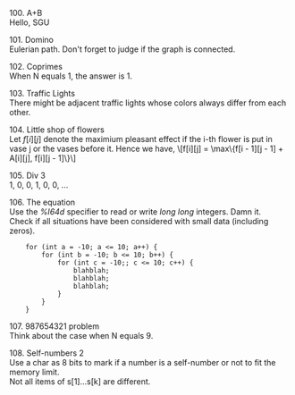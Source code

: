 100\. A+B  
Hello, SGU

101\. Domino  
Eulerian path. Don't forget to judge if the graph is connected.

102\. Coprimes  
When N equals 1, the answer is 1.

103\. Traffic Lights  
There might be adjacent traffic lights whose colors always differ from
each other.

104\. Little shop of flowers  
Let $f[i][j]$ denote the maximium pleasant effect if the i-th flower is
put in vase j or the vases before it. Hence we have,
\\\[f[i][j] = \max\\\{f[i - 1][j - 1] + A[i][j], f[i][j - 1]\\\}\\\]

105\. Div 3  
1, 0, 0, 1, 0, 0, ...

106\. The equation  
Use the *%I64d* specifier to read or write *long long* integers. Damn
it.  
Check if all situations have been considered with small data (including
zeros).

        for (int a = -10; a <= 10; a++) {
            for (int b = -10; b <= 10; b++) {
                for (int c = -10;; c <= 10; c++) {
                    blahblah;
                    blahblah;
                    blahblah;
                }
            }
        }

107\. 987654321 problem  
Think about the case when N equals 9.

108\. Self-numbers 2  
Use a char as 8 bits to mark if a number is a self-number or not to fit
the memory limit.  
Not all items of s[1]...s[k] are different.
